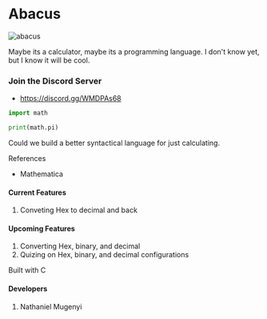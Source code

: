 # Abacus
![abacus](https://github.com/user-attachments/assets/d037f825-c2a0-4984-a4a1-928e8c923ee6)


Maybe its a calculator, maybe its a programming language. I don't know yet, but I know it will be cool. 

### Join the Discord Server 
- https://discord.gg/WMDPAs68

```python
import math

print(math.pi)
```

Could we build a better syntactical language for just calculating. 

References
- Mathematica 

#### Current Features
1. Conveting Hex to decimal and back 

#### Upcoming Features
1. Converting Hex, binary, and decimal
2. Quizing on Hex, binary, and decimal configurations 


Built with C 

#### Developers

1. Nathaniel Mugenyi


